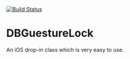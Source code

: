 [![Build Status](https://travis-ci.org/i36lib/DBGuestureLock.svg)](https://travis-ci.org/i36lib/DBGuestureLock)
# DBGuestureLock
An iOS drop-in class which is very easy to use.
